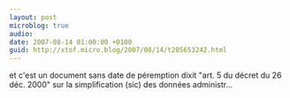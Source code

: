```yaml
---
layout: post
microblog: true
audio: 
date: 2007-08-14 01:00:00 +0100
guid: http://xtof.micro.blog/2007/08/14/t205653242.html
---
```

et c'est un document sans date de péremption dixit "art. 5 du décret du 26 déc. 2000" sur la simplification (sic) des données administr...
